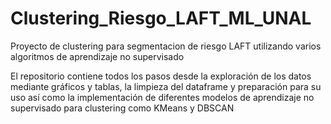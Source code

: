 # Clustering_Riesgo_LAFT_ML_UNAL
 Proyecto de clustering para segmentacion de riesgo LAFT utilizando varios algoritmos de aprendizaje no supervisado

 El repositorio contiene todos los pasos desde la exploración de los datos mediante gráficos y tablas, la limpieza del dataframe y preparación para su uso así como la implementación de diferentes modelos de aprendizaje no supervisado para clustering como KMeans y DBSCAN 
